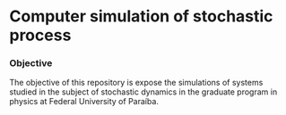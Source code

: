 # Computer simulation of stochastic process

### Objective

The objective of this repository is expose the simulations of systems studied in the subject of stochastic dynamics in the graduate program in physics at Federal University of Paraíba.